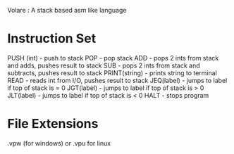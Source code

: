 Volare : A stack based asm like language

# Instruction Set

PUSH (int)                            - push to stack
POP                                   - pop stack
ADD                                   - pops 2 ints from stack and adds, pushes result to stack
SUB                                   - pops 2 ints from stack and subtracts, pushes result to stack
PRINT(string)                         - prints string to terminal
READ                                  - reads int from I/O, pushes result to stack
JEQ(label)                            - jumps to label if top of stack is = 0
JGT(label)                            - jumps to label if top of stack is > 0
JLT(label)                            - jumps to label if top of stack is < 0
HALT                                  - stops program

# File Extensions
.vpw (for windows) or .vpu for linux
